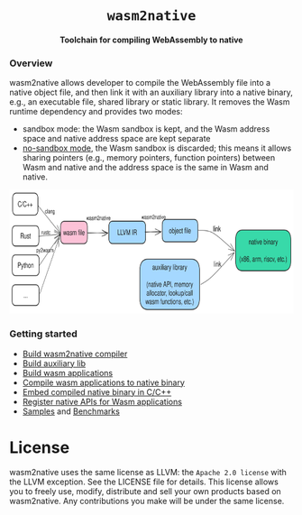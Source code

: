 <div align="center">
  <h1><code>wasm2native</code></h1>
  <p>
    <strong>Toolchain for compiling WebAssembly to native</strong>
  </p>
</div>

### Overview
wasm2native allows developer to compile the WebAssembly file into a native object file, and then
link it with an auxiliary library into a native binary, e.g., an executable file, shared library or
static library. It removes the Wasm runtime dependency and provides two modes:
- sandbox mode: the Wasm sandbox is kept, and the Wasm address space and native address space are
  kept separate
- [no-sandbox
  mode](https://github.com/AndroidWasm/wabt/tree/main/wasm2c#no-sandbox-mode-experimental), the Wasm
  sandbox is discarded; this means it allows sharing pointers (e.g., memory pointers, function
  pointers) between Wasm and native and the address space is the same in Wasm and native.

<img src="./doc/images/compilation_pipeline.svg" width="1100" height="220" />

### Getting started
- [Build wasm2native compiler](./wasm2native-compiler/README.md)
- [Build auxiliary lib](./wasm2native-vmlib/README.md)
- [Build wasm applications](./doc/build_wasm_app.md)
- [Compile wasm applications to native binary](./doc/compile_wasm_app_to_native.md)
- [Embed compiled native binary in C/C++](./doc/embed_compiled_native.md)
- [Register native APIs for Wasm applications](./doc/register_native_api.md)
- [Samples](./samples) and [Benchmarks](./tests/benchmarks)

License
=======
wasm2native uses the same license as LLVM: the `Apache 2.0 license` with the LLVM exception. See the
LICENSE file for details. This license allows you to freely use, modify, distribute and sell your
own products based on wasm2native. Any contributions you make will be under the same license.
